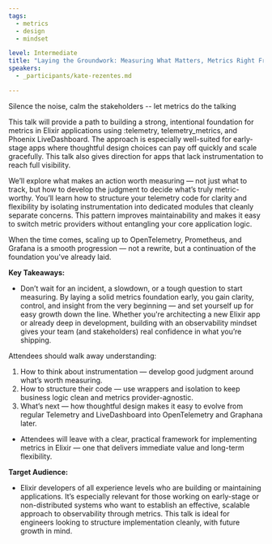 ```yaml
---
tags:
  - metrics
  - design
  - mindset

level: Intermediate
title: "Laying the Groundwork: Measuring What Matters, Metrics Right From the Start"
speakers:
  - _participants/kate-rezentes.md

---
```

Silence the noise, calm the stakeholders -- let metrics do the talking

This talk will provide a path to building a strong, intentional foundation for metrics in Elixir applications using :telemetry, telemetry_metrics, and Phoenix LiveDashboard. The approach is especially well-suited for early-stage apps where thoughtful design choices can pay off quickly and scale gracefully. This talk also gives direction for apps that lack instrumentation to reach full visibility.

We’ll explore what makes an action worth measuring — not just what to track, but how to develop the judgment to decide what’s truly metric-worthy. You’ll learn how to structure your telemetry code for clarity and flexibility by isolating instrumentation into dedicated modules that cleanly separate concerns. This pattern improves maintainability and makes it easy to switch metric providers without entangling your core application logic.

When the time comes, scaling up to OpenTelemetry, Prometheus, and Grafana is a smooth progression — not a rewrite, but a continuation of the foundation you've already laid.

**Key Takeaways:**

- Don’t wait for an incident, a slowdown, or a tough question to start measuring. By laying a solid metrics foundation early, you gain clarity, control, and insight from the very beginning — and set yourself up for easy growth down the line. Whether you're architecting a new Elixir app or already deep in development, building with an observability mindset gives your team (and stakeholders) real confidence in what you’re shipping.

Attendees should walk away understanding:

1. How to think about instrumentation — develop good judgment around what’s worth measuring.
2. How to structure their code — use wrappers and isolation to keep business logic clean and metrics provider-agnostic.
3. What’s next — how thoughtful design makes it easy to evolve from regular Telemetry and LiveDashboard into OpenTelemetry and Graphana later.

- Attendees will leave with a clear, practical framework for implementing metrics in Elixir — one that delivers immediate value and long-term flexibility.

**Target Audience:**

- Elixir developers of all experience levels who are building or maintaining applications. It’s especially relevant for those working on early-stage or non-distributed systems who want to establish an effective, scalable approach to observability through metrics. This talk is ideal for engineers looking to structure implementation cleanly, with future growth in mind.
